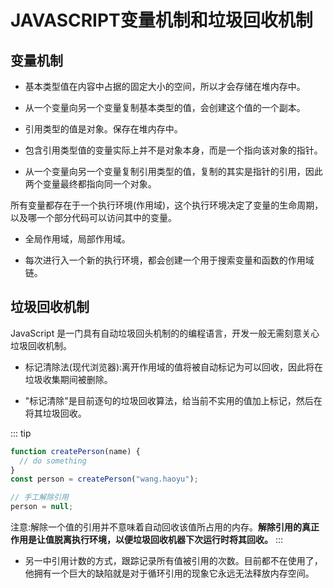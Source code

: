 # JAVASCRIPT变量机制和垃圾回收机制

## 变量机制

- 基本类型值在内容中占据的固定大小的空间，所以才会存储在堆内存中。

- 从一个变量向另一个变量复制基本类型的值，会创建这个值的一个副本。

- 引用类型的值是对象。保存在堆内存中。

- 包含引用类型值的变量实际上并不是对象本身，而是一个指向该对象的指针。

- 从一个变量向另一个变量复制引用类型的值，复制的其实是指针的引用，因此两个变量最终都指向同一个对象。

所有变量都存在于一个执行环境(作用域)，这个执行环境决定了变量的生命周期，以及哪一个部分代码可以访问其中的变量。

- 全局作用域，局部作用域。

- 每次进行入一个新的执行环境，都会创建一个用于搜索变量和函数的作用域链。

## 垃圾回收机制

JavaScript 是一门具有自动垃圾回头机制的的编程语言，开发一般无需刻意关心垃圾回收机制。

- 标记清除法(现代浏览器):离开作用域的值将被自动标记为可以回收，因此将在垃圾收集期间被删除。

- "标记清除"是目前逐句的垃圾回收算法，给当前不实用的值加上标记，然后在将其垃圾回收。

::: tip

```js
function createPerson(name) {
  // do something
}
const person = createPerson("wang.haoyu");

// 手工解除引用
person = null;
```

注意:解除一个值的引用并不意味着自动回收该值所占用的内存。**解除引用的真正作用是让值脱离执行环境，以便垃圾回收机器下次运行时将其回收。**
:::

- 另一中引用计数的方式，跟踪记录所有值被引用的次数。目前都不在使用了，他拥有一个巨大的缺陷就是对于循环引用的现象它永远无法释放内存空间。
